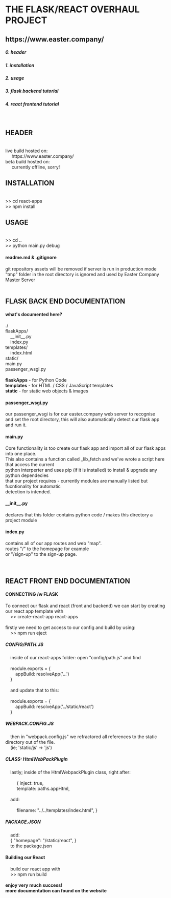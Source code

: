 <h1>THE FLASK/REACT OVERHAUL PROJECT</h1>
<h2> https://www.easter.company/ </h2>
<h5> 0. header </h5>
<h5> 1. installation </h5>
<h5> 2. usage </h5>
<h5> 3. flask backend tutorial </h5>
<h5> 4. react frontend tutorial </h5>
<br>
<h2> HEADER </h2>
<br> live build hosted on: 
<br> &nbsp;&nbsp;&nbsp;&nbsp; https://www.easter.company/
<br> beta build hosted on: 
<br> &nbsp;&nbsp;&nbsp;&nbsp; currently offline, sorry!
<br>
<h2> INSTALLATION </h2> 
<br> >> cd react-apps
<br> >> npm install
<br>
<h2> USAGE </h2>
<br> >> cd .. 
<br> >> python main.py debug
<br>
<h4> readme.md & .gitignore </h4>
git repository assets will be removed if server is run in production mode
<br> "tmp" folder in the root directory is ignored and used by Easter Company Master Server
<br>
<br>
<h2> FLASK BACK END DOCUMENTATION </h2>
<h4> what's documented here? </h4>
./<br>
flaskApps/<br>
&nbsp;&nbsp;&nbsp;&nbsp;__init__.py<br>
&nbsp;&nbsp;&nbsp;&nbsp;index.py<br>
templates/<br>
&nbsp;&nbsp;&nbsp;&nbsp;index.html<br>
static/<br>
main.py<br>
passenger_wsgi.py<br>
<br>
<b>flaskApps</b> - for Python Code<br>
<b>templates</b> - for HTML / CSS / JavaScript templates<br>
<b>static</b> - for static web objects & images<br>
<h4>passenger_wsgi.py</h4>
our passenger_wsgi is for our easter.company web server to recognise<br>
and set the root directory, this will also automatically detect our flask app and run it.<br>
<h4>main.py</h4>
Core functionality is too create our flask app and import all of our flask apps into one place.<br>
This also contains a function called _lib_fetch and we've wrote a script here that access the current<br>
python interperter and uses pip (if it is installed) to install & upgrade any python dependecies<br>
that our project requires - currently modules are manually listed but fucntionality for automatic<br>
detection is intended.<br>
<h4>__init__.py</h4>
declares that this folder contains python code / makes this directory a project module<br>
<h4>index.py</h4>
contains all of our app routes and web "map".<br>
routes "/" to the homepage for example<br>
or "/sign-up" to the sign-up page.<br>
<br>
<br>
<h2> REACT FRONT END DOCUMENTATION </h2>
<h4> CONNECTING /w FLASK </h4>
To connect our flask and react (front and backend) we can start by creating our react app template with<br>
&nbsp;&nbsp;&nbsp;&nbsp;>> create-react-app react-apps <br>
<br>
firstly we need to get access to our config and build by using:<br>
&nbsp;&nbsp;&nbsp;&nbsp;>> npm run eject 
<br>
<h5>CONFIG/PATH.JS</h5>
&nbsp;&nbsp;&nbsp;&nbsp;inside of our react-apps folder: open "config/path.js" and find<br>
<br>
&nbsp;&nbsp;&nbsp;&nbsp;module.exports = { <br>
&nbsp;&nbsp;&nbsp;&nbsp;&nbsp;&nbsp;&nbsp;&nbsp;appBuild: resolveApp('...') <br>
&nbsp;&nbsp;&nbsp;&nbsp;} 
<br>
<br>
&nbsp;&nbsp;&nbsp;&nbsp;and update that to this:
<br>
<br>
&nbsp;&nbsp;&nbsp;&nbsp;module.exports = { <br>
&nbsp;&nbsp;&nbsp;&nbsp;&nbsp;&nbsp;&nbsp;&nbsp;appBuild: resolveApp('../static/react') <br>
&nbsp;&nbsp;&nbsp;&nbsp;} 
<br>
<h5>WEBPACK.CONFIG.JS</h5>
&nbsp;&nbsp;&nbsp;&nbsp;then in "webpack.config.js" we refractored all references to the static directory out of the file.
<br>
&nbsp;&nbsp;&nbsp;&nbsp;(ie; 'static/js' -> 'js')
<br>
<h5>CLASS: HtmlWebPackPlugin</h5>
&nbsp;&nbsp;&nbsp;&nbsp;lastly; inside of the HtmlWebpackPlugin class, right after:<br>
<br>
&nbsp;&nbsp;&nbsp;&nbsp;&nbsp;&nbsp;&nbsp;&nbsp; { inject: true, <br>
&nbsp;&nbsp;&nbsp;&nbsp;&nbsp;&nbsp;&nbsp;&nbsp; template: paths.appHtml, <br>
<br>
&nbsp;&nbsp;&nbsp;&nbsp;add: <br>
<br>
&nbsp;&nbsp;&nbsp;&nbsp;&nbsp;&nbsp;&nbsp;&nbsp; filename: "../../templates/index.html", }
<br>
<h5>PACKAGE.JSON</h5>
&nbsp;&nbsp;&nbsp;&nbsp;add: <br>
&nbsp;&nbsp;&nbsp;&nbsp;{ "homepage": "/static/react", } <br>
&nbsp;&nbsp;&nbsp;&nbsp;to the package.json 
<br>
<h4> Building our React </h4>
&nbsp;&nbsp;&nbsp;&nbsp;build our react app with <br>
&nbsp;&nbsp;&nbsp;&nbsp;>> npm run build <br>
<br> 
<b> enjoy very much success! </b> 
<br>
<b> more documentation can found on the website <b>
